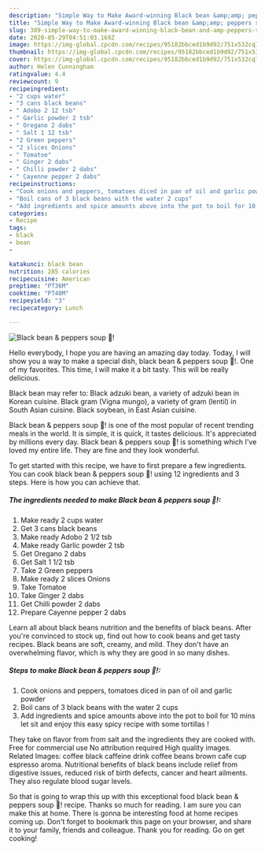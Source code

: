 ```yaml
---
description: "Simple Way to Make Award-winning Black bean &amp;amp; peppers soup 🥣!"
title: "Simple Way to Make Award-winning Black bean &amp;amp; peppers soup 🥣!"
slug: 389-simple-way-to-make-award-winning-black-bean-and-amp-peppers-soup
date: 2020-05-29T04:51:03.169Z
image: https://img-global.cpcdn.com/recipes/95182bbced1b9d92/751x532cq70/black-bean-peppers-soup-🥣-recipe-main-photo.jpg
thumbnail: https://img-global.cpcdn.com/recipes/95182bbced1b9d92/751x532cq70/black-bean-peppers-soup-🥣-recipe-main-photo.jpg
cover: https://img-global.cpcdn.com/recipes/95182bbced1b9d92/751x532cq70/black-bean-peppers-soup-🥣-recipe-main-photo.jpg
author: Helen Cunningham
ratingvalue: 4.4
reviewcount: 9
recipeingredient:
- "2 cups water"
- "3 cans black beans"
- " Adobo 2 12 tsb"
- " Garlic powder 2 tsb"
- " Oregano 2 dabs"
- " Salt 1 12 tsb"
- "2 Green peppers"
- "2 slices Onions"
- " Tomatoe"
- " Ginger 2 dabs"
- " Chilli powder 2 dabs"
- " Cayenne pepper 2 dabs"
recipeinstructions:
- "Cook onions and peppers, tomatoes diced in pan of oil and garlic powder"
- "Boil cans of 3 black beans with the water 2 cups"
- "Add ingredients and spice amounts above into the pot to boil for 10 mins let sit and enjoy this easy spicy recipe with some tortillas !"
categories:
- Recipe
tags:
- black
- bean
- 

katakunci: black bean  
nutrition: 285 calories
recipecuisine: American
preptime: "PT36M"
cooktime: "PT48M"
recipeyield: "3"
recipecategory: Lunch

---
```



![Black bean &amp; peppers soup 🥣!](https://img-global.cpcdn.com/recipes/95182bbced1b9d92/751x532cq70/black-bean-peppers-soup-🥣-recipe-main-photo.jpg)

Hello everybody, I hope you are having an amazing day today. Today, I will show you a way to make a special dish, black bean &amp; peppers soup 🥣!. One of my favorites. This time, I will make it a bit tasty. This will be really delicious.

Black bean may refer to: Black adzuki bean, a variety of adzuki bean in Korean cuisine. Black gram (Vigna mungo), a variety of gram (lentil) in South Asian cuisine. Black soybean, in East Asian cuisine.

Black bean &amp; peppers soup 🥣! is one of the most popular of recent trending meals in the world. It is simple, it is quick, it tastes delicious. It's appreciated by millions every day. Black bean &amp; peppers soup 🥣! is something which I've loved my entire life. They are fine and they look wonderful.


To get started with this recipe, we have to first prepare a few ingredients. You can cook black bean &amp; peppers soup 🥣! using 12 ingredients and 3 steps. Here is how you can achieve that.

<!--inarticleads1-->

##### The ingredients needed to make Black bean &amp; peppers soup 🥣!:

1. Make ready 2 cups water
1. Get 3 cans black beans
1. Make ready  Adobo 2 1/2 tsb
1. Make ready  Garlic powder 2 tsb
1. Get  Oregano 2 dabs
1. Get  Salt 1 1/2 tsb
1. Take 2 Green peppers
1. Make ready 2 slices Onions
1. Take  Tomatoe
1. Take  Ginger 2 dabs
1. Get  Chilli powder 2 dabs
1. Prepare  Cayenne pepper 2 dabs


Learn all about black beans nutrition and the benefits of black beans. After you&#39;re convinced to stock up, find out how to cook beans and get tasty recipes. Black beans are soft, creamy, and mild. They don&#39;t have an overwhelming flavor, which is why they are good in so many dishes. 

<!--inarticleads2-->

##### Steps to make Black bean &amp; peppers soup 🥣!:

1. Cook onions and peppers, tomatoes diced in pan of oil and garlic powder
1. Boil cans of 3 black beans with the water 2 cups
1. Add ingredients and spice amounts above into the pot to boil for 10 mins let sit and enjoy this easy spicy recipe with some tortillas !


They take on flavor from from salt and the ingredients they are cooked with. Free for commercial use No attribution required High quality images. Related Images: coffee black caffeine drink coffee beans brown cafe cup espresso aroma. Nutritional benefits of black beans include relief from digestive issues, reduced risk of birth defects, cancer and heart ailments. They also regulate blood sugar levels. 

So that is going to wrap this up with this exceptional food black bean &amp; peppers soup 🥣! recipe. Thanks so much for reading. I am sure you can make this at home. There is gonna be interesting food at home recipes coming up. Don't forget to bookmark this page on your browser, and share it to your family, friends and colleague. Thank you for reading. Go on get cooking!
